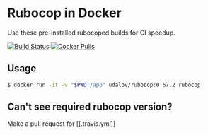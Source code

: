 # Rubocop in Docker

Use these pre-installed rubocoped builds for CI speedup.

[![Build Status](https://travis-ci.org/sergio-fry/rubocop-in-docker.svg?branch=master)](https://travis-ci.org/sergio-fry/rubocop-in-docker)
[![Docker Pulls](https://img.shields.io/docker/pulls/udalov/rubocop.svg)](https://cloud.docker.com/repository/docker/udalov/rubocop)

## Usage

```bash
$ docker run -it -v "$PWD:/app" udalov/rubocop:0.67.2 rubocop
```

## Can't see required rubocop version?

Make a pull request for [[.travis.yml]]
